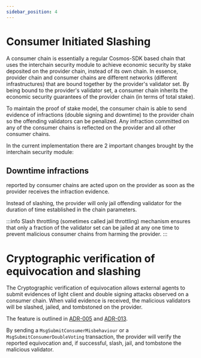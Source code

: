 ```yaml
---
sidebar_position: 4
---
```


# Consumer Initiated Slashing
A consumer chain is essentially a regular Cosmos-SDK based chain that uses the interchain security module to achieve economic security by stake deposited on the provider chain, instead of its own chain.
In essence, provider chain and consumer chains are different networks (different infrastructures) that are bound together by the provider's validator set. By being bound to the provider's validator set, a consumer chain inherits the economic security guarantees of the provider chain (in terms of total stake).

To maintain the proof of stake model, the consumer chain is able to send evidence of infractions (double signing and downtime) to the provider chain so the offending validators can be penalized.
Any infraction committed on any of the consumer chains is reflected on the provider and all other consumer chains.

In the current implementation there are 2 important changes brought by the interchain security module:

## Downtime infractions
reported by consumer chains are acted upon on the provider as soon as the provider receives the infraction evidence.

Instead of slashing, the provider will only jail offending validator for the duration of time established in the chain parameters.

:::info
Slash throttling (sometimes called jail throttling) mechanism ensures that only a fraction of the validator set can be jailed at any one time to prevent malicious consumer chains from harming the provider.
:::

# Cryptographic verification of equivocation and slashing
The Cryptographic verification of equivocation allows external agents to submit evidences of light client and double signing attacks observed on a consumer chain. When valid evidence is received, the malicious validators will be slashed, jailed, and tombstoned on the provider.

The feature is outlined in [ADR-005](../adrs/adr-005-cryptographic-equivocation-verification.md) and [ADR-013](../adrs/adr-013-equivocation-slashing.md).

By sending a `MsgSubmitConsumerMisbehaviour` or a `MsgSubmitConsumerDoubleVoting` transaction, the provider will
 verify the reported equivocation and, if successful, slash, jail, and tombstone the malicious validator.